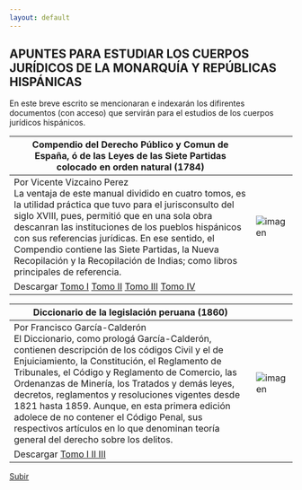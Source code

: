 ```yaml
---
layout: default
---
```

## APUNTES PARA ESTUDIAR LOS CUERPOS JURÍDICOS DE LA MONARQUÍA Y REPÚBLICAS HISPÁNICAS
En este breve escrito se mencionaran e indexarán los difirentes documentos (con acceso) que servirán para el estudios de los cuerpos jurídicos hispánicos. 

|Compendio del Derecho Público y Comun de España, ó de las Leyes de las Siete Partidas colocado en orden natural (1784)| |
| ------------- | ------------- |
| Por Vicente Vizcaino Perez<br> La ventaja de este manual dividido en cuatro tomos, es la utilidad práctica que tuvo para el jurisconsulto del siglo XVIII, pues, permitió que en una sola obra descanran las instituciones de los pueblos hispánicos con  sus referencias jurídicas. En ese sentido, el Compendio contiene las Siete Partidas, la Nueva Recopilación y la Recopilación de Indias; como libros principales de referencia.  | ![imagen](https://user-images.githubusercontent.com/54146735/206656594-20c6392a-8a48-431f-b4d8-fad961ec51f1.png)|
| Descargar [Tomo I](https://books.google.com.pe/books?id=zTYUAAAAQAAJ) [Tomo II](https://books.google.com.pe/books?id=Jdwbk13oiDMC) [Tomo III](https://books.google.com.pe/books?id=7DYUAAAAQAAJ) [Tomo IV](https://books.google.com.pe/books?id=X8rwkBvJMYIC)  |  |

|Diccionario de la legislación peruana (1860)| |
| ------------- | ------------- |
| Por Francisco García-Calderón <br> El Diccionario, como prologá García-Calderón, contienen descripción de los códigos Civil y el de Enjuiciamiento, la Constitución, el Reglamento de Tribunales, el Código y Reglamento de Comercio, las Ordenanzas de Minería, los Tratados y demás leyes, decretos, reglamentos y resoluciones vigentes desde 1821 hasta 1859. Aunque, en esta primera edición adolece de no contener el Código Penal, sus respectivos artículos en lo que denominan teoría general del derecho sobre los delitos. | ![imagen](https://user-images.githubusercontent.com/54146735/206659106-6eff6249-613c-4343-8a6a-d86e2cbf76d6.png)|
| Descargar [Tomo I II III](http://bdh-rd.bne.es/viewer.vm?id=0000134395&page=1) | |


[Subir](#top)
